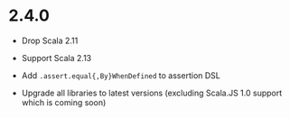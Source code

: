 # 2.4.0

* Drop Scala 2.11
* Support Scala 2.13
* Add `.assert.equal{,By}WhenDefined` to assertion DSL

* Upgrade all libraries to latest versions (excluding Scala.JS 1.0 support which is coming soon)
